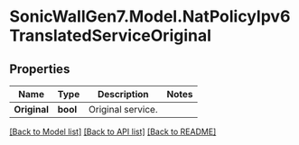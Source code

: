 # SonicWallGen7.Model.NatPolicyIpv6TranslatedServiceOriginal

## Properties

Name | Type | Description | Notes
------------ | ------------- | ------------- | -------------
**Original** | **bool** | Original service. | 

[[Back to Model list]](../README.md#documentation-for-models) [[Back to API list]](../README.md#documentation-for-api-endpoints) [[Back to README]](../README.md)

